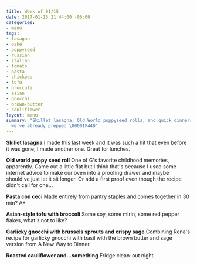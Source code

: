 ```yaml
---
title: Week of 01/15
date: 2017-01-15 21:44:00 -06:00
categories:
- menu
tags:
- lasagna
- bake
- poppyseed
- russian
- italian
- tomato
- pasta
- chickpea
- tofu
- broccoli
- asian
- gnocchi
- brown-butter
- cauliflower
layout: menu
summary: "Skillet lasagna, Old World poppyseed rolls, and quick dinners from elements
  we've already prepped \U0001F44D"
---
```


**Skillet lasagna** I made this last week and it was such a hit that even before it was gone, I made another one. Great for lunches.

**Old world poppy seed roll** One of G's favorite childhood memories, apparently. Came out a little flat but I think that's because I used some internet advice to make our oven into a proofing drawer and maybe should've just let it sit longer. Or add a first proof even though the recipe didn't call for one...

**Pasta con ceci**
Made entirely from pantry staples and comes together in 30 min? A+

**Asian-style tofu with broccoli** Some soy, some mirin, some red pepper flakes, what's not to like?

**Garlicky gnocchi with brussels sprouts and crispy sage** Combining Rena's recipe for garlicky gnocchi with basil with the brown butter and sage version from A New Way to Dinner.

**Roasted cauliflower and...something** Fridge clean-out night.
